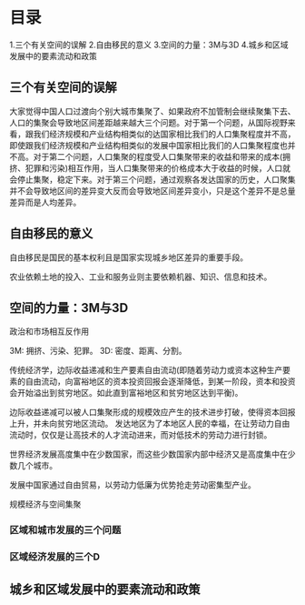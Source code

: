 # 目录
1.三个有关空间的误解
2.自由移民的意义
3.空间的力量：3M与3D
4.城乡和区域发展中的要素流动和政策

## 三个有关空间的误解
大家觉得中国人口过渡向个别大城市集聚了、如果政府不加管制会继续聚集下去、人口的集聚会导致地区间差距越来越大三个问题。对于第一个问题，从国际视野来看，跟我们经济规模和产业结构相类似的达国家相比我们的人口集聚程度并不高，即使跟我们经济规模和产业结构相类似的发展中国家相比我们的人口集聚程度也并不高。对于第二个问题，人口集聚的程度受人口集聚带来的收益和带来的成本(拥挤、犯罪和污染)相互作用，当人口集聚带来的价格成本大于收益的时候，人口就会停止集聚，稳定下来。对于第三个问题，通过观察各发达国家的历史，人口聚集并不会导致地区间的差异变大反而会导致地区间差异变小，只是这个差异不是总量差异而是人均差异。

## 自由移民的意义
自由移民是国民的基本权利且是国家实现城乡地区差异的重要手段。

农业依赖土地的投入、工业和服务业则主要依赖机器、知识、信息和技术。

## 空间的力量：3M与3D
政治和市场相互反作用

3M: 拥挤、污染、犯罪。
3D: 密度、距离、分割。


传统经济学，边际收益递减和生产要素自由流动(即随着劳动力或资本这种生产要素的自由流动，向富裕地区的资本投资回报会逐渐降低，到某一阶段，资本和投资会开始溢出到贫穷地区。如此直到富裕地区和贫穷地区达到平衡)。

边际收益递减可以被人口集聚形成的规模效应产生的技术进步打破，使得资本回报上升，并未向贫穷地区流动。
发达地区为了本地区人民的幸福，在让劳动力自由流动时，仅仅是让高技术的人才流动进来，而对低技术的劳动力进行封锁。

世界经济发展高度集中在少数国家，而这些少数国家内部中经济又是高度集中在少数几个城市。

发展中国家通过自由贸易，以劳动力低廉为优势抢走劳动密集型产业。

规模经济与空间集聚

### 区域和城市发展的三个问题

### 区域经济发展的三个D


## 城乡和区域发展中的要素流动和政策

